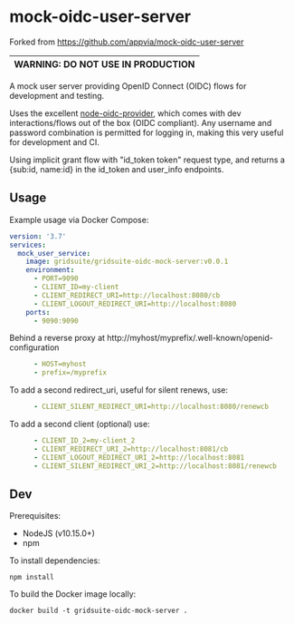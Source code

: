 # mock-oidc-user-server

Forked from https://github.com/appvia/mock-oidc-user-server

| WARNING: DO NOT USE IN PRODUCTION |
| --------------------------------- |


A mock user server providing OpenID Connect (OIDC) flows for development and testing.

Uses the excellent [node-oidc-provider](https://github.com/panva/node-oidc-provider), which comes with dev interactions/flows out of the box (OIDC compliant). Any username and password combination is permitted for logging in, making this very useful for development and CI.

Using implicit grant flow with "id_token token" request type, and returns a {sub:id, name:id} in the id_token and user_info endpoints.

## Usage

Example usage via Docker Compose:

```yaml
version: '3.7'
services:
  mock_user_service:
    image: gridsuite/gridsuite-oidc-mock-server:v0.0.1
    environment:
      - PORT=9090
      - CLIENT_ID=my-client
      - CLIENT_REDIRECT_URI=http://localhost:8080/cb
      - CLIENT_LOGOUT_REDIRECT_URI=http://localhost:8080
    ports:
      - 9090:9090
```

Behind a reverse proxy at http://myhost/myprefix/.well-known/openid-configuration
```yaml
      - HOST=myhost
      - prefix=/myprefix
```

To add a second redirect_uri, useful for silent renews, use:
```yaml
      - CLIENT_SILENT_REDIRECT_URI=http://localhost:8080/renewcb
```

To add a second client (optional) use:
```yaml
      - CLIENT_ID_2=my-client_2
      - CLIENT_REDIRECT_URI_2=http://localhost:8081/cb
      - CLIENT_LOGOUT_REDIRECT_URI_2=http://localhost:8081
      - CLIENT_SILENT_REDIRECT_URI_2=http://localhost:8081/renewcb
```

## Dev

Prerequisites:

- NodeJS (v10.15.0+)
- npm

To install dependencies:

```shell
npm install
```

To build the Docker image locally:

```shell
docker build -t gridsuite-oidc-mock-server .
```
